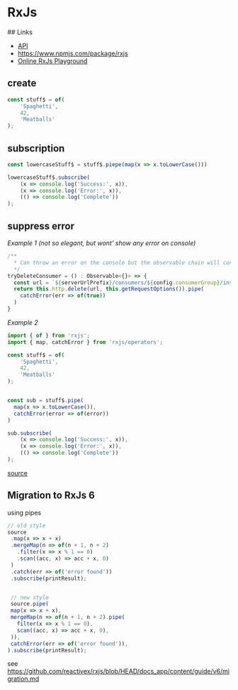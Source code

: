 # RxJs

## Links

  * [API](https://rxjs-dev.firebaseapp.com/api)
  * https://www.npmjs.com/package/rxjs
  * [Online RxJs Playground](https://stackblitz.com/fork/rxjs?devtoolsheight=60)

## create
```typescript
const stuff$ = of(
	'Spaghetti',
	42,
	'Meatballs'
);
```

## subscription
```typescript
const lowercaseStuff$ = stuff$.piepe(map(x => x.toLowerCase()))

lowercaseStuff$.subscribe(
	(x => console.log('Success:', x)),
	(x => console.log('Error:', x)),
	(() => console.log('Complete'))
);
```

## suppress error

*Example 1 (not so elegant, but wont' show any error on console)*
```typescript
/**
  * Can throw an error on the console but the observable chain will continue
  */
tryDeleteConsumer = () : Observable<{}> => {
  const url = `${serverUrlPrefix}/consumers/${config.consumerGroup}/instances/${config.consumerName}`
  return this.http.delete(url, this.getRequestOptions()).pipe(
    catchError(err => of(true))
  )
}
```

*Example 2*
```typescript
import { of } from 'rxjs'; 
import { map, catchError } from 'rxjs/operators';

const stuff$ = of(
	'Spaghetti',
	42,
	'Meatballs'
);


const sub = stuff$.pipe(
  map(x => x.toLowerCase()),
  catchError(error => of(error))
)

sub.subscribe(
	(x => console.log('Success:', x)),
	(x => console.log('Error:', x)),
	(() => console.log('Complete'))
);

```

[source](https://iamturns.com/continue-rxjs-streams-when-errors-occur/)

## Migration to RxJs 6

using pipes

```typescript
// old style
source
 .map(x => x + x)
 .mergeMap(n => of(n + 1, n + 2)
   .filter(x => x % 1 == 0)
   .scan((acc, x) => acc + x, 0)
 )
 .catch(err => of('error found'))
 .subscribe(printResult);


 // new style
 source.pipe(
 map(x => x + x),
 mergeMap(n => of(n + 1, n + 2).pipe(
   filter(x => x % 1 == 0),
   scan((acc, x) => acc + x, 0),
 )),
 catchError(err => of('error found')),
).subscribe(printResult); 
```

see https://github.com/reactivex/rxjs/blob/HEAD/docs_app/content/guide/v6/migration.md
